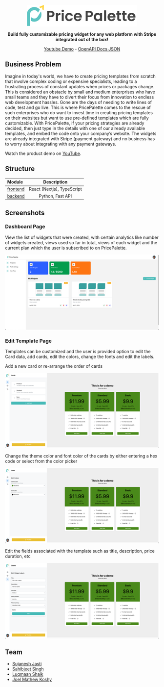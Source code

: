 <p align="center">
    <img height=70 src="./images/logo-full.svg"/>
</p>
<p align="center">
  <strong>Build fully customizable pricing widget for any web platform with Stripe integrated out of the box!</strong>
</p>

<p align="center">
  <a href="https://youtu.be/bHuLCsmDNWI">Youtube Demo</a> -
  <a href="./openapi.json">OpenAPI Docs JSON</a>
</p>

## Business Problem

Imagine in today's world, we have to create pricing templates from scratch that involve complex coding or expensive specialists, leading to a frustrating process of constant updates when prices or packages change. This is considered an obstacle by small and medium enterprises who have small teams and they have to divert their focus from innovation to endless web development hassles. Gone are the days of needing to write lines of code, test and go live. This is where PricePalette comes to the rescue of such enterprises who do want to invest time in creating pricing templates on their websites but want to use pre-defined templates which are fully customizable. With PricePalette, if your pricing strategies are already decided, then just type in the details with one of our already available templates, and embed the code onto your company’s website. The widgets are already integrated with Stripe (payment gateway) and no business has to worry about integrating with any payment gateways.

Watch the product demo on [YouTube](https://youtu.be/bHuLCsmDNWI).

## Structure

| Module                                                                         |        Description         |
| :----------------------------------------------------------------------------- | :------------------------: |
| [frontend](https://github.com/PricePalette/PricePalette/tree/main/frontend-v2) | React (Nextjs), TypeScript |
| [backend](https://github.com/PricePalette/PricePalette/tree/main/backend)      |      Python, Fast API      |

## Screenshots

### Dashboard Page

View the list of widgets that were created, with certain analytics like number of widgets created, views used so far in total, views of each widget and the current plan which the user is subscribed to on PricePalette.

<img src="./images/Dashboard1.png"/>

### Edit Template Page

Templates can be customized and the user is provided option to edit the Card data, add cards, edit the colors, change the fonts and edit the labels.

Add a new card or re-arrange the order of cards

<img src="./images/EditTemplate1.png"/>

Change the theme color and font color of the cards by either entering a hex code or select from the color picker

<img src="./images/EditTemplate2.png"/>

Edit the fields associated with the template such as title, description, price duration, etc

<img src="./images/EditTemplate3.png"/>

## Team

- [Sujanesh Jasti](https://github.com/JastiDev)
- [Sahibjeet Singh](https://github.com/sahibjeetsingh99)
- [Luqmaan Shaik](https://github.com/ShaikLuqmaan)
- [Joel Mathew Koshy](https://github.com/Rec0iL99)

